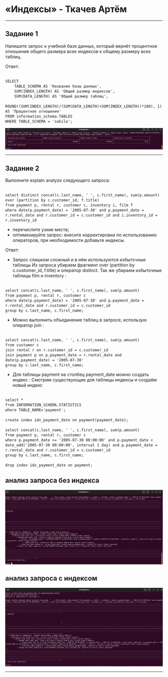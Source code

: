 # «Индексы» - Ткачев Артём

---

## Задание 1

Напишите запрос к учебной базе данных, который вернёт процентное отношение общего размера всех индексов к общему размеру всех таблиц.

Ответ: 

``` 

SELECT 
	TABLE_SCHEMA AS 'Название базы данных', 
	SUM(INDEX_LENGTH) AS 'Общий размер индексов', 
	SUM(DATA_LENGTH) AS 'Общий размер таблиц', 
	ROUND((SUM(INDEX_LENGTH)/(SUM(DATA_LENGTH)+SUM(INDEX_LENGTH))*100), 1) AS 'Процентное отношение'
FROM information_schema.TABLES
WHERE TABLE_SCHEMA = 'sakila';

 ```

![alt text](https://github.com/Artem-Tckachew/12-05-hw/blob/main/1.png)

---

## Задание 2

Выполните explain analyze следующего запроса:

``` 

select distinct concat(c.last_name, ' ', c.first_name), sum(p.amount) over (partition by c.customer_id, f.title)
from payment p, rental r, customer c, inventory i, film f
where date(p.payment_date) = '2005-07-30' and p.payment_date = r.rental_date and r.customer_id = c.customer_id and i.inventory_id = r.inventory_id

 ```

* перечислите узкие места;
* оптимизируйте запрос: внесите корректировки по использованию операторов, при необходимости добавьте индексы.

Ответ: 

* Запрос слишком сложный и в нём используются избыточные таблицы Из запроса убираем фрагмент over (partition by c.customer_id, f.title) и оператор distinct. Так же убираем избыточные таблицы film и inventory :

``` 

select concat(c.last_name, ' ', c.first_name), sum(p.amount)
from payment p, rental r, customer c
where date(p.payment_date) = '2005-07-30' and p.payment_date = r.rental_date and r.customer_id = c.customer_id
group by c.last_name, c.first_name;

 ```

* Можно выполнить объединение таблиц в запросе, использую оператор join :

``` 

select concat(c.last_name, ' ', c.first_name), sum(p.amount)
from customer c
join rental r on r.customer_id = c.customer_id
join payment p on p.payment_date = r.rental_date and date(p.payment_date) = '2005-07-30'
group by c.last_name, c.first_name;

 ```

* Для таблицы payment на столбец payment_date можно создать индекс : Смотрим существующие для таблицы индексы и создаём новый индекс

``` 

select *
from INFORMATION_SCHEMA.STATISTICS
where TABLE_NAME='payment';

create index idx_payment_date on payment(payment_date);

select concat(c.last_name, ' ', c.first_name), sum(p.amount)
from payment p, rental r, customer c
where p.payment_date >= '2005-07-30 00:00:00' and p.payment_date < date_add('2005-07-30 00:00:00', interval 1 day) and p.payment_date = r.rental_date and r.customer_id = c.customer_id
group by c.last_name, c.first_name;

drop index idx_payment_date on payment;

 ```

## анализ запроса без индекса

![alt text](https://github.com/Artem-Tckachew/12-05-hw/blob/main/2.png)

## анализ запроса с индексом

![alt text](https://github.com/Artem-Tckachew/12-05-hw/blob/main/3.png)


---